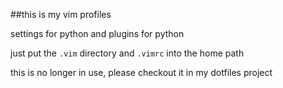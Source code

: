##this is my vim profiles

settings for python and plugins for python

just put the `.vim` directory and `.vimrc` into the home path

this is no longer in use, please checkout it in my dotfiles project
